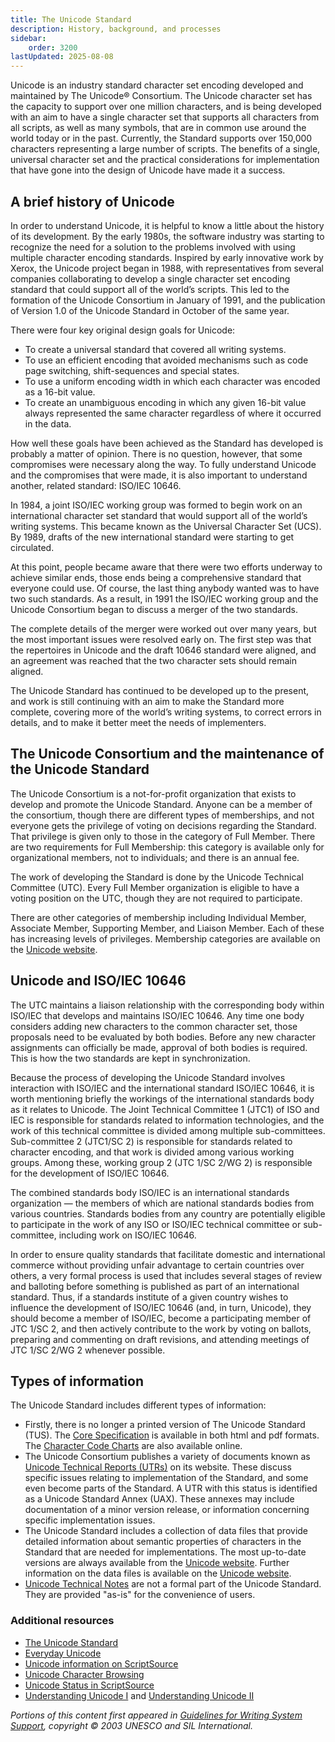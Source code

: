 ```yaml
---
title: The Unicode Standard
description: History, background, and processes
sidebar:
    order: 3200
lastUpdated: 2025-08-08
---
```


Unicode is an industry standard character set encoding developed and maintained by The Unicode® Consortium. The Unicode character set has the capacity to support over one million characters, and is being developed with an aim to have a single character set that supports all characters from all scripts, as well as many symbols, that are in common use around the world today or in the past. Currently, the Standard supports over 150,000 characters representing a large number of scripts. The benefits of a single, universal character set and the practical considerations for implementation that have gone into the design of Unicode have made it a success.

## A brief history of Unicode

In order to understand Unicode, it is helpful to know a little about the history of its development. By the early 1980s, the software industry was starting to recognize the need for a solution to the problems involved with using multiple character encoding standards. Inspired by early innovative work by Xerox, the Unicode project began in 1988, with representatives from several companies collaborating to develop a single character set encoding standard that could support all of the world’s scripts. This led to the formation of the Unicode Consortium in January of 1991, and the publication of Version 1.0 of the Unicode Standard in October of the same year.

There were four key original design goals for Unicode:

- To create a universal standard that covered all writing systems.
- To use an efficient encoding that avoided mechanisms such as code page switching, shift-sequences and special states.
- To use a uniform encoding width in which each character was encoded as a 16-bit value.
- To create an unambiguous encoding in which any given 16-bit value always represented the same character regardless of where it occurred in the data.

How well these goals have been achieved as the Standard has developed is probably a matter of opinion. There is no question, however, that some compromises were necessary along the way. To fully understand Unicode and the compromises that were made, it is also important to understand another, related standard: ISO/IEC 10646.

In 1984, a joint ISO/IEC working group was formed to begin work on an international character set standard that would support all of the world’s writing systems. This became known as the Universal Character Set (UCS). By 1989, drafts of the new international standard were starting to get circulated.

At this point, people became aware that there were two efforts underway to achieve similar ends, those ends being a comprehensive standard that everyone could use. Of course, the last thing anybody wanted was to have two such standards. As a result, in 1991 the ISO/IEC working group and the Unicode Consortium began to discuss a merger of the two standards.

The complete details of the merger were worked out over many years, but the most important issues were resolved early on. The first step was that the repertoires in Unicode and the draft 10646 standard were aligned, and an agreement was reached that the two character sets should remain aligned.

The Unicode Standard has continued to be developed up to the present, and work is still continuing with an aim to make the Standard more complete, covering more of the world’s writing systems, to correct errors in details, and to make it better meet the needs of implementers. 

## The Unicode Consortium and the maintenance of the Unicode Standard

The  Unicode Consortium is a not-for-profit organization that exists to develop and promote the Unicode Standard. Anyone can be a member of the consortium, though there are different types of memberships, and not everyone gets the privilege of voting on decisions regarding the Standard. That privilege is given only to those in the category of Full Member. There are two requirements for Full Membership: this category is available only for organizational members, not to individuals; and there is an annual fee.

The work of developing the Standard is done by the Unicode Technical Committee (UTC). Every Full Member organization is eligible to have a voting position on the UTC, though they are not required to participate.

There are other categories of membership including Individual Member, Associate Member, Supporting Member, and Liaison Member. Each of these has increasing levels of privileges. Membership categories are available on the [Unicode website][uni-membership].

## Unicode and ISO/IEC 10646

The UTC maintains a liaison relationship with the corresponding body within ISO/IEC that develops and maintains ISO/IEC 10646. Any time one body considers adding new characters to the common character set, those proposals need to be evaluated by both bodies. Before any new character assignments can officially be made, approval of both bodies is required. This is how the two standards are kept in synchronization.

Because the process of developing the Unicode Standard involves interaction with ISO/IEC and the international standard ISO/IEC 10646, it is worth mentioning briefly the workings of the international standards body as it relates to Unicode. The Joint Technical Committee 1 (JTC1) of ISO and IEC is responsible for standards related to information technologies, and the work of this technical committee is divided among multiple sub-committees. Sub-committee 2 (JTC1/SC 2) is responsible for standards related to character encoding, and that work is divided among various working groups. Among these, working group 2 (JTC 1/SC 2/WG 2) is responsible for the development of ISO/IEC 10646.

The combined standards body ISO/IEC is an international standards organization — the members of which are national standards bodies from various countries. Standards bodies from any country are potentially eligible to participate in the work of any ISO or ISO/IEC technical committee or sub-committee, including work on ISO/IEC 10646.

In order to ensure quality standards that facilitate domestic and international commerce without providing unfair advantage to certain countries over others, a very formal process is used that includes several stages of review and balloting before something is published as part of an international standard. Thus, if a standards institute of a given country wishes to influence the development of ISO/IEC 10646 (and, in turn, Unicode), they should become a member of ISO/IEC, become a participating member of JTC 1/SC 2, and then actively contribute to the work by voting on ballots, preparing and commenting on draft revisions, and attending meetings of JTC 1/SC 2/WG 2 whenever possible.

## Types of information

The Unicode Standard includes different types of information:

- Firstly, there is no longer a printed version of The Unicode Standard (TUS). The [Core Specification][uni-core-spec] is available in both html and pdf formats. The [Character Code Charts][uni-code-charts] are also available online.
- The Unicode Consortium publishes a variety of documents known as [Unicode Technical Reports (UTRs)][uni-utr] on its website. These discuss specific issues relating to implementation of the Standard, and some even become parts of the Standard. A UTR with this status is identified as a Unicode Standard Annex (UAX). These annexes may include documentation of a minor version release, or information concerning specific implementation issues.
- The Unicode Standard includes a collection of data files that provide detailed information about semantic properties of characters in the Standard that are needed for implementations. The most up-to-date versions are always available from the [Unicode website][uni-ucd]. Further information on the data files is available on the [Unicode website][uni-online].
- [Unicode Technical Notes][uni-utn] are not a formal part of the Unicode Standard. They are provided "as-is" for the convenience of users.

### Additional resources

- [The Unicode Standard][uni-tus]
- [Everyday Unicode][ss-everyday-unicode]
- [Unicode information on ScriptSource][ss-unicode]
- [Unicode Character Browsing][ss-char-browsing]
- [Unicode Status in ScriptSource][ss-unicode-status]
- [Understanding Unicode I][ss-understanding-unicode-i] and [Understanding Unicode II][ss-understanding-unicode-ii]

_Portions of this content first appeared in [Guidelines for Writing System Support][sil-wsig], copyright © 2003 UNESCO and SIL International._

[sil-wsig]: https://scripts.sil.org/wsi_guidelines.html
[ss-char-browsing]: https://scriptsource.org/entry/tubkvb6y8f
[ss-everyday-unicode]: https://scriptsource.org/entry/mhzqeygkuz
[ss-understanding-unicode-i]: https://scriptsource.org/source/c6rwvqz3gn
[ss-understanding-unicode-ii]: https://scriptsource.org/source/hqj8q8b4xv
[ss-unicode-status]: https://scriptsource.org/entry/tn9r6q9euj
[ss-unicode]: https://scriptsource.org/entry/z3hs8db5ct
[uni-code-charts]: https://www.unicode.org/charts/
[uni-core-spec]: https://www.unicode.org/versions/latest/core-spec/
[uni-membership]: https://home.unicode.org/membership/membership-levels/
[uni-online]: https://www.unicode.org/onlinedat/online.html
[uni-tus]: https://www.unicode.org/standard/standard.html
[uni-ucd]: https://www.unicode.org/Public/UNIDATA/
[uni-utn]: http://www.unicode.org/notes/
[uni-utr]: https://www.unicode.org/reports/